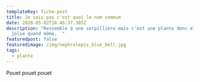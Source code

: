 ```yaml
---
templateKey: fiche-post
title: Je sais pas c'est quoi le nom commum
date: 2020-05-02T18:46:37.305Z
description: "Ressemble à une serpillière mais c'est une plante donc elle est
  jolie quand même.  "
featuredpost: false
featuredimage: /img/nephrolepis_blue_bell.jpg
tags:
  - plante
---
```

Pouet pouet pouet